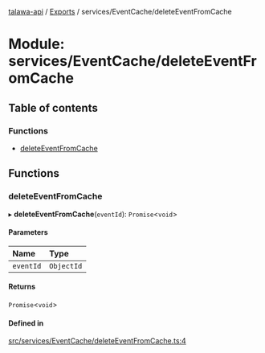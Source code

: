 [talawa-api](../README.md) / [Exports](../modules.md) / services/EventCache/deleteEventFromCache

# Module: services/EventCache/deleteEventFromCache

## Table of contents

### Functions

- [deleteEventFromCache](services_EventCache_deleteEventFromCache.md#deleteeventfromcache)

## Functions

### deleteEventFromCache

▸ **deleteEventFromCache**(`eventId`): `Promise`\<`void`\>

#### Parameters

| Name | Type |
| :------ | :------ |
| `eventId` | `ObjectId` |

#### Returns

`Promise`\<`void`\>

#### Defined in

[src/services/EventCache/deleteEventFromCache.ts:4](https://github.com/PalisadoesFoundation/talawa-api/blob/55cb3be/src/services/EventCache/deleteEventFromCache.ts#L4)
